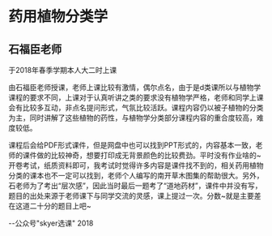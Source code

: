 # 药用植物分类学

## 石福臣老师

于2018年春季学期本人大二时上课

由石福臣老师授课，老师上课比较有激情，偶尔点名，由于是d类课所以与植物学课程的要求不同，上课对于认真听讲之类的要求没有植物学严格，老师和同学上课会有比较多互动，非点名提问形式，气氛比较活跃。课程内容仍以被子植物的分类为主，同时讲解了这些植物的药性，与植物学分类部分课程内容的重合度较高，难度较低。

课程后会给PDF形式课件，但是网盘中也可以找到PPT形式的，内容基本一致，老师的课件做的比较神奇，想要打印成无背景颜色的比较费劲。平时没有作业啥的~开卷考试，纸质资料即可，我考试时觉得许多内容是课件找不到的，相关药用植物分类的课本也不一定可以找到，老师个人编写的南开草木图集的帮助很大。另外，石老师为了考出“层次感”，因此当时最后一题考了“道地药材”，课件中并没有写，题目的出处来源于老师课下与同学交流的灵感，课上提过一次。分数~就是主要差在这道二十分的题目上吧~

--公众号"skyer选课" 2018